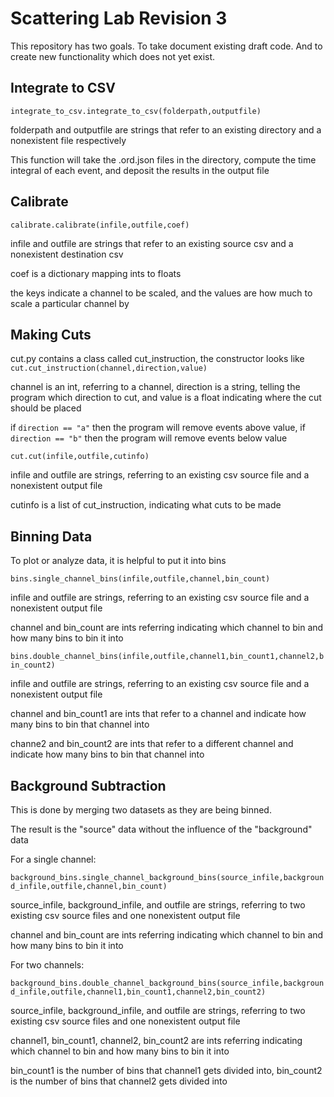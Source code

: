 # Scattering Lab Revision 3

This repository has two goals.
To take document existing draft code.
And to create new functionality which does not yet exist.

## Integrate to CSV

`integrate_to_csv.integrate_to_csv(folderpath,outputfile)`

folderpath and outputfile are strings that refer to an existing directory and a nonexistent file respectively

This function will take the .ord.json files in the directory, compute the time integral of each event, and deposit the results in the output file

## Calibrate

`calibrate.calibrate(infile,outfile,coef)`

infile and outfile are strings that refer to an existing source csv and a nonexistent destination csv

coef is a dictionary mapping ints to floats

the keys indicate a channel to be scaled, and the values are how much to scale a particular channel by

## Making Cuts

cut.py contains a class called cut_instruction, the constructor looks like `cut.cut_instruction(channel,direction,value)`

channel is an int, referring to a channel, direction is a string, telling the program which direction to cut, and value is a float indicating where the cut should be placed

if `direction == "a"` then the program will remove events above value, if `direction == "b"` then the program will remove events below value

`cut.cut(infile,outfile,cutinfo)`

infile and outfile are strings, referring to an existing csv source file and a nonexistent output file

cutinfo is a list of cut_instruction, indicating what cuts to be made

## Binning Data

To plot or analyze data, it is helpful to put it into bins

`bins.single_channel_bins(infile,outfile,channel,bin_count)`

infile and outfile are strings, referring to an existing csv source file and a nonexistent output file

channel and bin_count are ints referring indicating which channel to bin and how many bins to bin it into

`bins.double_channel_bins(infile,outfile,channel1,bin_count1,channel2,bin_count2)`

infile and outfile are strings, referring to an existing csv source file and a nonexistent output file

channel and bin_count1 are ints that refer to a channel and indicate how many bins to bin that channel into

channe2 and bin_count2 are ints that refer to a different channel and indicate how many bins to bin that channel into

## Background Subtraction

This is done by merging two datasets as they are being binned.

The result is the "source" data without the influence of the "background" data

For a single channel:

`background_bins.single_channel_background_bins(source_infile,background_infile,outfile,channel,bin_count)`

source_infile, background_infile, and outfile are strings, referring to two existing csv source files and one nonexistent output file

channel and bin_count are ints referring indicating which channel to bin and how many bins to bin it into

For two channels:

`background_bins.double_channel_background_bins(source_infile,background_infile,outfile,channel1,bin_count1,channel2,bin_count2)`

source_infile, background_infile, and outfile are strings, referring to two existing csv source files and one nonexistent output file

channel1, bin_count1, channel2, bin_count2 are ints referring indicating which channel to bin and how many bins to bin it into

bin_count1 is the number of bins that channel1 gets divided into, bin_count2 is the number of bins that channel2 gets divided into
